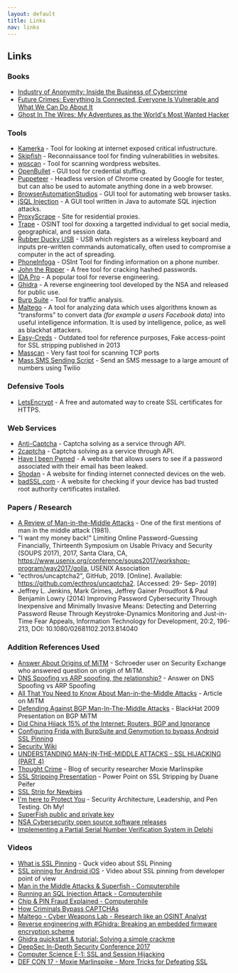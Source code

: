 ```yaml
---
layout: default
title: Links
nav: links
---
```


## Links

### Books
- [Industry of Anonymity: Inside the Business of Cybercrime](https://www.hup.harvard.edu/catalog.php?isbn=9780674979413)
- [Future Crimes: Everything Is Connected, Everyone Is Vulnerable and What We Can Do About It](http://www.futurecrimesbook.com/)
- [Ghost In The Wires: My Adventures as the World's Most Wanted Hacker](https://www.amazon.com/dp/B0047Y0F0K)

### Tools

- [Kamerka](https://github.com/woj-ciech/kamerka) - Tool for looking at internet exposed critical infustructure.
- [Skipfish](https://tools.kali.org/web-applications/skipfish) - Reconnaissance tool for finding vulnerabilities in websites.
- [wpscan](https://wpscan.org/) - Tool for scanning wordpress websites.
- [OpenBullet](https://github.com/openbullet/openbullet) - GUI tool for credential stuffing.
- [Puppeteer](https://developers.google.com/web/tools/puppeteer) - Headless version of Chrome created by Google for tester, but can also be used to automate anything done in a web browser.
- [BrowserAutomationStudios](https://bablosoft.com/shop/BrowserAutomationStudio) - GUI tool for automating web browser tasks.
- [jSQL Injection](https://github.com/ron190/jsql-injection) - A GUI tool written in Java to automate SQL injection attacks.
- [ProxyScrape](https://proxyscrape.com/) - Site for residential proxies.
- [Trape](https://github.com/jofpin/trape) - OSINT tool for doxxing a targetted individual to get social media, geographical, and session data.
- [Rubber Ducky USB](https://shop.hak5.org/products/usb-rubber-ducky-deluxe) - USB which registers as a wireless keyboard and inputs pre-written commands automatically, often used to compromise a computer in the act of spreading.
- [PhoneInfoga](https://github.com/sundowndev/PhoneInfoga) - OSInt Tool for finding information on a phone number.
- [John the Ripper](https://github.com/magnumripper/JohnTheRipper) - A free tool for cracking hashed passwords.
- [IDA Pro](https://www.hex-rays.com/products/ida/) - A popular tool for reverse engineering.
- [Ghidra](https://www.nsa.gov/resources/everyone/ghidra/) - A reverse engineering tool developed by the NSA and released for public use.
- [Burp Suite](https://portswigger.net/burp) - Tool for traffic analysis.
- [Maltego](https://maltego.com) - A tool for analyzing data which uses algorithms known as "transforms" to convert data *(for example a users Facebook data)* into useful intelligence information. It is used by intelligence, police, as well as blackhat attackers.
- [Easy-Creds](https://github.com/brav0hax/easy-creds) - Outdated tool for reference purposes, Fake access-point for SSL stripping published in 2013
- [Masscan](https://github.com/robertdavidgraham/masscan) - Very fast tool for scanning TCP ports
- [Mass SMS Sending Script](https://github.com/kirkins/Twilio-mass-SMS) - Send an SMS message to a large amount of numbers using Twilio

### Defensive Tools

- [LetsEncrypt](https://letsencrypt.org/) - A free and automated way to create SSL certificates for HTTPS.

### Web Services

- [Anti-Captcha](https://anti-captcha.com/) - Captcha solving as a service through API.
- [2captcha](https://2captcha.com/) - Captcha solving as a service through API.
- [Have I been Pwned](https://haveibeenpwned.com/) - A website that allows users to see if a password associated with their email has been leaked.
- [Shodan](https://www.shodan.io/) - A website for finding internet connected devices on the web.
- [badSSL.com](https://badssl.com/dashboard/) - A website for checking if your device has bad trusted root authority certificates installed.

### Papers / Research

- [A Review of Man-in-the-Middle Attacks](http://dl.acm.org/citation.cfm?id=358797) - One of the first mentions of man in the middle attack (1981).
- "I want my money back!" Limiting Online Password-Guessing Financially, Thirteenth
Symposium on Usable Privacy and Security (SOUPS 2017), 2017, Santa Clara, CA,
https://www.usenix.org/conference/soups2017/workshop-program/way2017/golla,
USENIX Association
- "ecthros/uncaptcha2", GitHub, 2019. [Online]. Available:
https://github.com/ecthros/uncaptcha2. [Accessed: 29- Sep- 2019]
-  Jeffrey L. Jenkins, Mark Grimes, Jeffrey Gainer Proudfoot & Paul Benjamin Lowry
(2014) Improving Password Cybersecurity Through Inexpensive and Minimally
Invasive Means: Detecting and Deterring Password Reuse Through
Keystroke-Dynamics Monitoring and Just-in-Time Fear Appeals, Information
Technology for Development, 20:2, 196-213, DOI: 10.1080/02681102.2013.814040

### Addition References Used

- [Answer About Origins of MiTM](https://security.stackexchange.com/a/78844/9472) - Schroeder user on Security Exchange who answered question on origin of MiTM.
- [DNS Spoofing vs ARP spoofing, the relationship?](https://security.stackexchange.com/questions/10029/dns-spoofing-vs-arp-spoofing-the-relationship/10030#10030) - Answer on DNS Spoofing vs ARP Spoofing
- [All That You Need to Know About Man-in-the-Middle Attacks](https://www.acunetix.com/blog/articles/man-in-the-middle-attacks/) - Article on MiTM
- [Defending Against BGP Man-In-The-Middle Attacks](https://web.archive.org/web/20110704032052/http://www.renesys.com/tech/presentations/pdf/blackhat-09.pdf) - BlackHat 2009 Presentation on BGP MiTM
- [Did China Hijack 15% of the Internet: Routers, BGP and Ignorance](https://web.archive.org/web/20130401022203/http://www.omninerd.com/articles/Did_China_Hijack_15_of_the_Internet_Routers_BGP_and_Ignorance)
- [Configuring Frida with BurpSuite and Genymotion to bypass Android SSL Pinning](https://spenkk.github.io/bugbounty/Configuring-Frida-with-Burp-and-GenyMotion-to-bypass-SSL-Pinning/)
- [Security Wiki](https://doubleoctopus.com/security-wiki/)
- [UNDERSTANDING MAN-IN-THE-MIDDLE ATTACKS - SSL HIJACKING (PART 4)](https://cert.ir/news/entry/12059?language_id=1)
- [Thought Crime](http://thoughtcrime.org/) - Blog of security researcher Moxie Marlinspike
- [SSL Stripping Presentation](https://www.owasp.org/images/7/7a/SSL_Spoofing.pdf) - Power Point on SSL Stripping by Duane Peifer
- [SSL Strip for Newbies](https://avicoder.me/2016/02/22/SSLstrip-for-newbies/)
- [I'm here to Protect You](https://secjohn.blogspot.com/) - Security Architecture, Leadership, and Pen Testing. Oh My!
- [SuperFish public and private key](https://gist.github.com/mathiasbynens/7a13a467b22c42505490)
- [NSA Cybersecurity open source software releases](https://nsacyber.github.io/opensource.html)
- [Implementing a Partial Serial Number Verification System in Delphi](https://www.brandonstaggs.com/2007/07/26/implementing-a-partial-serial-number-verification-system-in-delphi/)

### Videos
- [What is SSL Pinning](https://www.youtube.com/watch?v=is8lHjEkk7U) - Quck video about SSL Pinning
- [SSL pinning for Android iOS](https://www.youtube.com/watch?v=O7aTw81R6OI) - Video about SSL pinning from developer point of view
- [Man in the Middle Attacks & Superfish - Computerphile](https://www.youtube.com/watch?v=-enHfpHMBo4)
- [Running an SQL Injection Attack - Computerphile](https://www.youtube.com/watch?v=ciNHn38EyRc)
- [Chip & PIN Fraud Explained - Computerphile](https://www.youtube.com/watch?v=Ks0SOn8hjG8)
- [How Criminals Bypass CAPTCHAs](https://www.youtube.com/watch?v=xdqFGlSeR-Y)
- [Maltego - Cyber Weapons Lab - Research like an OSINT Analyst](https://www.youtube.com/watch?v=46st98FUf8s)
- [Reverse engineering with #Ghidra: Breaking an embedded firmware encryption scheme](https://www.youtube.com/watch?v=4urMITJKQQs)
- [Ghidra quickstart & tutorial: Solving a simple crackme](https://www.youtube.com/watch?v=fTGTnrgjuGA)
- [DeepSec In-Depth Security Conference 2017](https://vimeo.com/ondemand/130877/)
- [Computer Science E-1: SSL and Session Hijacking](https://www.youtube.com/watch?v=zsR1YVNmPPc)
- [DEF CON 17 - Moxie Marlinspike - More Tricks for Defeating SSL](https://www.youtube.com/watch?v=5dhSN9aEljg)

